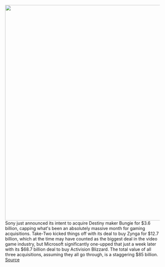 <img src='https://cdn.vox-cdn.com/thumbor/SYnCk0Dhw5rKsBmNo1qfciF7tQ0=/0x0:3831x2530/1200x800/filters:focal(1610x959:2222x1571)/cdn.vox-cdn.com/uploads/chorus_image/image/70455509/1238064714.0.jpg' width='700px' /><br/>
Sony just announced its intent to acquire Destiny maker Bungie for $3.6 billion, capping what's been an absolutely massive month for gaming acquisitions. Take-Two kicked things off with its deal to buy Zynga for $12.7 billion, which at the time may have counted as the biggest deal in the video game industry, but Microsoft significantly one-upped that just a week later with its $68.7 billion deal to buy Activision Blizzard. The total value of all three acquisitions, assuming they all go through, is a staggering $85 billion.
<a href='https://www.theverge.com/2022/1/31/22911408/sony-bungie-deal-zynga-microsoft-blizzard-gaming-acquisition'> Source <a/>